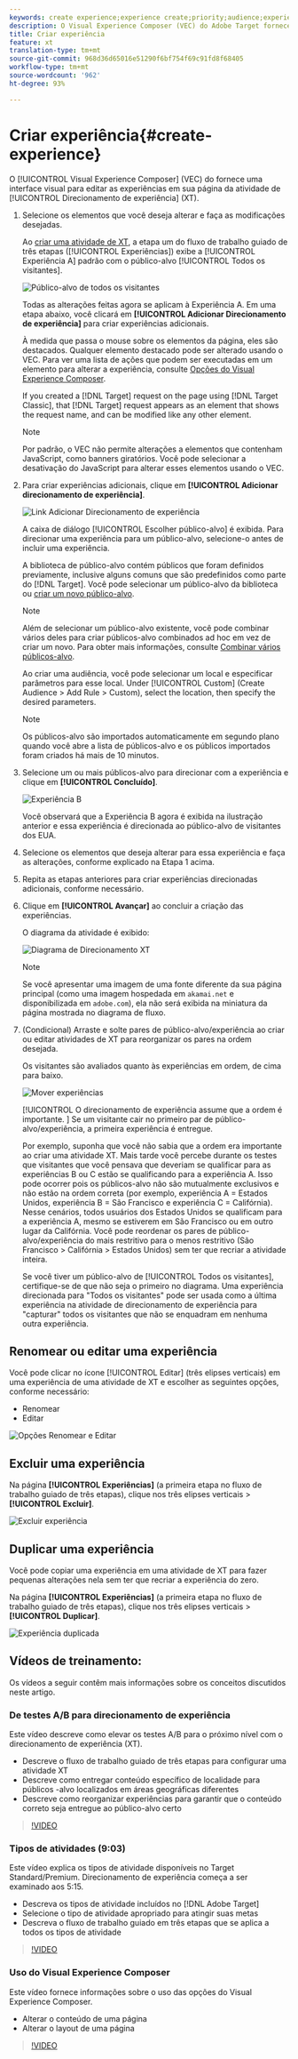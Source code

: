 ```yaml
---
keywords: create experience;experience create;priority;audience;experience;visual experience composer
description: O Visual Experience Composer (VEC) do Adobe Target fornece uma interface visual para editar as experiências em sua página da atividade de Direcionamento de experiência (XT).
title: Criar experiência
feature: xt
translation-type: tm+mt
source-git-commit: 968d36d65016e51290f6bf754f69c91fd8f68405
workflow-type: tm+mt
source-wordcount: '962'
ht-degree: 93%

---
```



# Criar experiência{#create-experience}

O [!UICONTROL Visual Experience Composer] (VEC) do fornece uma interface visual para editar as experiências em sua página da atividade de [!UICONTROL Direcionamento de experiência] (XT).

1. Selecione os elementos que você deseja alterar e faça as modificações desejadas.

   Ao [criar uma atividade de XT](/help/c-activities/t-experience-target/t-xt-create/xt-create.md), a etapa um do fluxo de trabalho guiado de três etapas ([!UICONTROL Experiências]) exibe a [!UICONTROL Experiência A] padrão com o público-alvo [!UICONTROL Todos os visitantes].

   ![Público-alvo de todos os visitantes](/help/c-activities/t-experience-target/t-xt-create/assets/all-visitors.png)

   Todas as alterações feitas agora se aplicam à Experiência A. Em uma etapa abaixo, você clicará em **[!UICONTROL Adicionar Direcionamento de experiência]** para criar experiências adicionais.

   À medida que passa o mouse sobre os elementos da página, eles são destacados. Qualquer elemento destacado pode ser alterado usando o VEC. Para ver uma lista de ações que podem ser executadas em um elemento para alterar a experiência, consulte [Opções do Visual Experience Composer](/help/c-experiences/c-visual-experience-composer/viztarget-options.md).

   If you created a [!DNL Target] request on the page using [!DNL Target Classic], that [!DNL Target] request appears as an element that shows the request name, and can be modified like any other element.

   >[!NOTE]
   >
   >Por padrão, o VEC não permite alterações a elementos que contenham JavaScript, como banners giratórios. Você pode selecionar a desativação do JavaScript para alterar esses elementos usando o VEC.

1. Para criar experiências adicionais, clique em **[!UICONTROL Adicionar direcionamento de experiência]**.

   ![Link Adicionar Direcionamento de experiência](/help/c-activities/t-experience-target/t-xt-create/assets/add-experience-targeting.png)

   A caixa de diálogo [!UICONTROL Escolher público-alvo] é exibida. Para direcionar uma experiência para um público-alvo, selecione-o antes de incluir uma experiência.

   A biblioteca de público-alvo contém públicos que foram definidos previamente, inclusive alguns comuns que são predefinidos como parte do [!DNL Target]. Você pode selecionar um público-alvo da biblioteca ou [criar um novo público-alvo](/help/c-target/c-audiences/audiences.md#concept_65BE870D290E412D8BBF557EEA67C271).

   >[!NOTE]
   >
   >Além de selecionar um público-alvo existente, você pode combinar vários deles para criar públicos-alvo combinados ad hoc em vez de criar um novo. Para obter mais informações, consulte [Combinar vários públicos-alvo](/help/c-target/combining-multiple-audiences.md#concept_A7386F1EA4394BD2AB72399C225981E5).

   Ao criar uma audiência, você pode selecionar um local e especificar parâmetros para esse local. Under [!UICONTROL Custom] (Create Audience > Add Rule > Custom), select the location, then specify the desired parameters.

   >[!NOTE]
   >
   >Os públicos-alvo são importados automaticamente em segundo plano quando você abre a lista de públicos-alvo e os públicos importados foram criados há mais de 10 minutos.

1. Selecione um ou mais públicos-alvo para direcionar com a experiência e clique em **[!UICONTROL Concluído]**.

   ![Experiência B](/help/c-activities/t-experience-target/t-xt-create/assets/experience-b.png)

   Você observará que a Experiência B agora é exibida na ilustração anterior e essa experiência é direcionada ao público-alvo de visitantes dos EUA.

1. Selecione os elementos que deseja alterar para essa experiência e faça as alterações, conforme explicado na Etapa 1 acima.

1. Repita as etapas anteriores para criar experiências direcionadas adicionais, conforme necessário.

1. Clique em **[!UICONTROL Avançar]** ao concluir a criação das experiências.

   O diagrama da atividade é exibido:

   ![Diagrama de Direcionamento XT](/help/c-activities/t-experience-target/t-xt-create/assets/xt_diagram-new.png)

   >[!NOTE]
   >
   >Se você apresentar uma imagem de uma fonte diferente da sua página principal (como uma imagem hospedada em `akamai.net` e disponibilizada em `adobe.com`), ela não será exibida na miniatura da página mostrada no diagrama de fluxo.

1. (Condicional) Arraste e solte pares de público-alvo/experiência ao criar ou editar atividades de XT para reorganizar os pares na ordem desejada.

   Os visitantes são avaliados quanto às experiências em ordem, de cima para baixo.

   ![Mover experiências](/help/c-activities/t-experience-target/t-xt-create/assets/move_experiences-new.png)

   [!UICONTROL O direcionamento de experiência assume que a ordem é importante. ] Se um visitante cair no primeiro par de público-alvo/experiência, a primeira experiência é entregue.

   Por exemplo, suponha que você não sabia que a ordem era importante ao criar uma atividade XT. Mais tarde você percebe durante os testes que visitantes que você pensava que deveriam se qualificar para as experiências B ou C estão se qualificando para a experiência A. Isso pode ocorrer pois os públicos-alvo não são mutualmente exclusivos e não estão na ordem correta (por exemplo, experiência A = Estados Unidos, experiência B = São Francisco e experiência C = Califórnia). Nesse cenários, todos usuários dos Estados Unidos se qualificam para a experiência A, mesmo se estiverem em São Francisco ou em outro lugar da Califórnia. Você pode reordenar os pares de público-alvo/experiência do mais restritivo para o menos restritivo (São Francisco > Califórnia > Estados Unidos) sem ter que recriar a atividade inteira.

   Se você tiver um público-alvo de [!UICONTROL Todos os visitantes], certifique-se de que não seja o primeiro no diagrama. Uma experiência direcionada para &quot;Todos os visitantes&quot; pode ser usada como a última experiência na atividade de direcionamento de experiência para &quot;capturar&quot; todos os visitantes que não se enquadram em nenhuma outra experiência.

## Renomear ou editar uma experiência

Você pode clicar no ícone [!UICONTROL Editar] (três elipses verticais) em uma experiência de uma atividade de XT e escolher as seguintes opções, conforme necessário:

* Renomear
* Editar

![Opções Renomear e Editar](/help/c-activities/t-experience-target/t-xt-create/assets/experience_edit-new.png)

## Excluir uma experiência

Na página **[!UICONTROL Experiências]** (a primeira etapa no fluxo de trabalho guiado de três etapas), clique nos três elipses verticais > **[!UICONTROL Excluir]**.

![Excluir experiência](/help/c-activities/t-experience-target/t-xt-create/assets/delete-experience.png)

## Duplicar uma experiência

Você pode copiar uma experiência em uma atividade de XT para fazer pequenas alterações nela sem ter que recriar a experiência do zero.

Na página **[!UICONTROL Experiências]** (a primeira etapa no fluxo de trabalho guiado de três etapas), clique nos três elipses verticais > **[!UICONTROL Duplicar]**.

![Experiência duplicada](/help/c-activities/t-experience-target/t-xt-create/assets/duplicate_experience-new.png)

## Vídeos de treinamento:

Os vídeos a seguir contêm mais informações sobre os conceitos discutidos neste artigo.

### De testes A/B para direcionamento de experiência

Este vídeo descreve como elevar os testes A/B para o próximo nível com o direcionamento de experiência (XT).

* Descreve o fluxo de trabalho guiado de três etapas para configurar uma atividade XT
* Descreve como entregar conteúdo específico de localidade para públicos -alvo localizados em áreas geográficas diferentes
* Descreve como reorganizar experiências para garantir que o conteúdo correto seja entregue ao público-alvo certo

>[!VIDEO](https://video.tv.adobe.com/v/22418/)

### Tipos de atividades (9:03)

Este vídeo explica os tipos de atividade disponíveis no Target Standard/Premium. Direcionamento de experiência começa a ser examinado aos 5:15.

* Descreva os tipos de atividade incluídos no [!DNL Adobe Target]
* Selecione o tipo de atividade apropriado para atingir suas metas
* Descreva o fluxo de trabalho guiado em três etapas que se aplica a todos os tipos de atividade

>[!VIDEO](https://video.tv.adobe.com/v/17386)

### Uso do Visual Experience Composer

Este vídeo fornece informações sobre o uso das opções do Visual Experience Composer.

* Alterar o conteúdo de uma página
* Alterar o layout de uma página

>[!VIDEO](https://video.tv.adobe.com/v/17399)